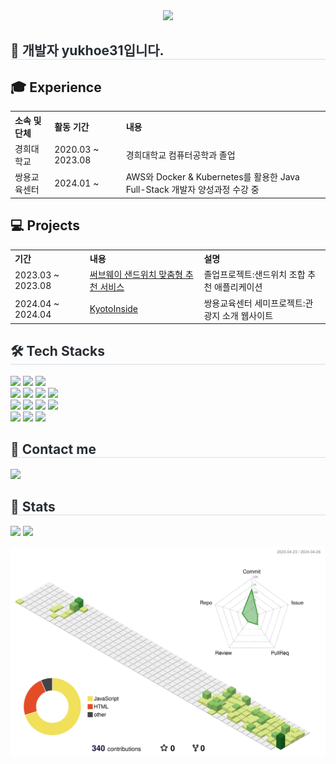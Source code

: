 <div style="text-align: center;">
    <img src="https://capsule-render.vercel.app/api?type=waving&color=0:82de8d,100:bc7dde&height=180&text=Yukhoe31's%20Profile&animation=fadeIn&fontColor=ffffff&fontSize=70" />
</div>

<div style="text-align: left;">
    <h2 style="border-bottom: 1px solid #d8dee4; color: #282d33;">🐯 개발자 yukhoe31입니다.</h2>
</div>

<div style="text-align: left;">
    <h2>🎓 Experience</h2>
    <table>
        <tr>
            <th>소속 및 단체</th>
            <th>활동 기간</th>
            <th>내용</th>
        </tr>
        <tr>
            <td>경희대학교</td>
            <td>2020.03 ~ 2023.08</td>
            <td>경희대학교 컴퓨터공학과 졸업</td>
        </tr>
        <tr>
            <td>쌍용교육센터</td>
            <td>2024.01 ~</td>
            <td>AWS와 Docker & Kubernetes를 활용한 Java Full-Stack 개발자 양성과정 수강 중</td>
        </tr>
    </table>
</div>

<div style="text-align: left;">
    <h2>💻 Projects</h2>
    <table>
        <tr>
            <th>기간</th>
            <th>내용</th>
            <th>설명</th>
        </tr>
        <tr>
            <td>2023.03 ~ 2023.08</td>
            <td><a href="https://github.com/yukhoe31/app_sandwich">써브웨이 샌드위치 맞춤형 추천 서비스</a></td>
            <td>졸업프로젝트:샌드위치 조합 추천 애플리케이션</td>
        </tr>
        <tr>
            <td>2024.04 ~ 2024.04</td>
            <td><a href="https://github.com/JunbroGit/SemiProject">KyotoInside</a></td>
            <td>쌍용교육센터 세미프로젝트:관광지 소개 웹사이트</td>
        </tr>
    </table>
</div>



<div style="text-align: left;">
    <h2 style="border-bottom: 1px solid #d8dee4; color: #282d33;">🛠️ Tech Stacks</h2>
    <div style="margin: ; text-align: left;">
        <img src="https://img.shields.io/badge/Apache%20Tomcat-F8DC75?style=flat&logo=Apache%20Tomcat&logoColor=white">
        <img src="https://img.shields.io/badge/Amazon%20AWS-232F3E?style=flat&logo=Amazon%20AWS&logoColor=white">
        <img src="https://img.shields.io/badge/Firebase-FFCA28?style=flat&logo=Firebase&logoColor=white">
        <br>	
        <img src="https://img.shields.io/badge/Python-3776AB?style=flat&logo=Python&logoColor=white">
        <img src="https://img.shields.io/badge/Java-007396?style=flat&logo=Java&logoColor=white">
        <img src="https://img.shields.io/badge/Node.js-339933?style=flat&logo=Node.js&logoColor=white">
        <img src="https://img.shields.io/badge/MySQL-4479A1?style=flat&logo=MySQL&logoColor=white">
        <br>
        <img src="https://img.shields.io/badge/HTML5-E34F26?style=flat&logo=HTML5&logoColor=white">
        <img src="https://img.shields.io/badge/Bootstrap-7952B3?style=flat&logo=Bootstrap&logoColor=white">
        <img src="https://img.shields.io/badge/CSS3-1572B6?style=flat&logo=CSS3&logoColor=white">
        <img src="https://img.shields.io/badge/Javascript-F7DF1E?style=flat&logo=Javascript&logoColor=white">
        <br>
        <img src="https://img.shields.io/badge/Github-181717?style=flat&logo=Github&logoColor=white">
        <img src="https://img.shields.io/badge/Git-F05032?style=flat&logo=Git&logoColor=white">
        <img src="https://img.shields.io/badge/Notion-000000?style=flat&logo=Notion&logoColor=white">
    </div>
</div>


<div style="text-align: left;">
    <h2 style="border-bottom: 1px solid #d8dee4; color: #282d33;">📧 Contact me</h2>
    <div style="text-align: left;">
        <a href="mailto:yukhoe31@gmail.com">
            <img src="https://img.shields.io/badge/Gmail-EA4335?style=flat&logo=Gmail&logoColor=white&link=mailto:yukhoe31@gmail.com">
        </a>
    </div>
</div>

<div style="text-align: left;">
    <h2 style="border-bottom: 1px solid #d8dee4; color: #282d33;">🏅 Stats</h2>
    <div style="text-align: left;">
        <img src="https://github-readme-stats.vercel.app/api?username=yukhoe31&bg_color=180,8694ca,00000000&title_color=ffffff&text_color=ffffff" />
        <img src="https://github-readme-stats.vercel.app/api/top-langs/?username=yukhoe31&layout=compact&bg_color=180,8694ca,00000000&title_color=ffffff&text_color=ffffff" />
    </div>
</div>


![](./profile-3d-contrib/profile-green-animate.svg)

